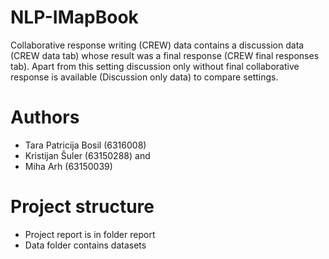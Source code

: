 # NLP-IMapBook
Collaborative response writing (CREW) data contains a discussion data (CREW data tab) whose result was a final response (CREW final responses tab). Apart from this setting discussion only without final collaborative response is available (Discussion only data) to compare settings. 


# Authors
* Tara Patricija Bosil (6316008)
* Kristijan Šuler (63150288) and 
* Miha Arh (63150039)


# Project structure
- Project report is in folder report
- Data folder contains datasets
